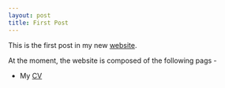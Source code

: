 ```yaml
---
layout: post
title: First Post
---
```


This is the first post in my new [website](https://michaeldorman.github.io).

At the moment, the website is composed of the following pags -

* My [CV](https://michaeldorman.github.io/cv/)
